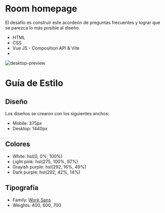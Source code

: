 # Room homepage

El desafío es construir este acordeón de preguntas frecuentes y lograr que se parezca lo más posible al diseño.

- HTML
- CSS
- Vue JS - Composition API & Vite
- 
![desktop-preview](https://github.com/Cheosphere/faq-accordion-main/assets/112582420/a000925b-fb62-4bce-9537-4c9549ddd305)

# Guía de Estilo

## Diseño

Los diseños se crearon con los siguientes anchos:

- Mobile: 375px
- Desktop: 1440px

## Colores

- White: hsl(0, 0%, 100%)
- Light pink: hsl(275, 100%, 97%)
- Grayish purple: hsl(292, 16%, 49%)
- Dark purple: hsl(292, 42%, 14%)

## Tipografía

- Family: [Work Sans](https://fonts.google.com/specimen/Work+Sans)
- Weights: 400, 600, 700
